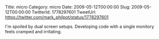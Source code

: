 Title: micro
Category: micro
Date: 2009-05-12T00:00:00
Slug: 2009-05-12T00:00:00
TwitterId: 1778297601
TweetUrl: https://twitter.com/mark_philpot/status/1778297601

I'm spoiled by dual screen setups. Developing code with a single monitory feels cramped and irritating.